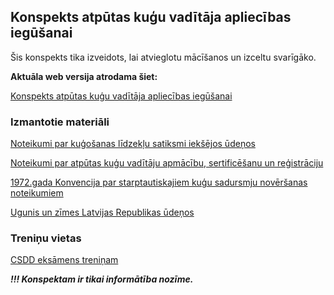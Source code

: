 ## Konspekts atpūtas kuģu vadītāja apliecības iegūšanai

Šis konspekts tika izveidots, lai atvieglotu mācīšanos un izceltu svarīgāko.

**Aktuāla web versija atrodama šiet:**

[Konspekts atpūtas kuģu vadītāja apliecības iegūšanai](https://mixislv.github.io/kugosanas-noteikumi/)


### Izmantotie materiāli
[Noteikumi par kuģošanas līdzekļu satiksmi iekšējos ūdeņos](https://likumi.lv/ta/id/280190-noteikumi-par-kugosanas-lidzeklu-satiksmi-ieksejos-udenos)

[Noteikumi par atpūtas kuģu vadītāju apmācību, sertificēšanu un reģistrāciju](https://likumi.lv/doc.php?id=251330)

[1972.gada Konvencija par starptautiskajiem kuģu sadursmju novēršanas noteikumiem](https://likumi.lv/ta/lv/starptautiskie-ligumi/id/1069)

[Ugunis un zīmes Latvijas Republikas ūdeņos](https://www.lja.lv/sites/default/files/page_attachments/list_of_atons_6izd_aprilis.pdf)


### Treniņu vietas
[CSDD eksāmens treniņam](http://csnt.csdd.lv/)


_**!!! Konspektam ir tikai informātība nozīme.**_

